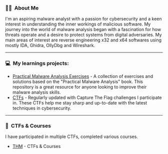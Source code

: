 ### :male_detective: &nbsp;About Me
I'm an aspiring malware analyst with a passion for cybersecurity and a keen interest in understanding the inner workings of malicious software. My journey into the world of malware analysis began with a fascination for how threats operate and a desire to protect systems from digital adversaries. My main areas of interest are reverse engineering x32 and x64 softwares using mostly IDA, Ghidra, OllyDbg and Wireshark.

***
### :computer: &nbsp;My learnings projects:
* [Practical Malware Analysis Exercises](https://github.com/tomaszstopnicki/practical-malware-analysis-writeups) - A collection of exercises and solutions based on the "Practical Malware Analysis" book. This repository is a great resource for anyone looking to improve their malware analysis skills.
* [CTFs](https://github.com/tomaszstopnicki/tryhackme-ctf-writeups) - Regularly updated with Capture The Flag challenges I participate in. These CTFs help me stay sharp and up-to-date with the latest techniques in cybersecurity.

***
### :open_book: &nbsp;CTFs & Courses
I have participated in multiple CTFs, completed various courses.

* [THM](https://tryhackme.com/p/doubtful) - CTFs & Courses
